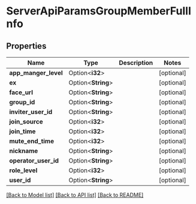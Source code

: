# ServerApiParamsGroupMemberFullInfo

## Properties

Name | Type | Description | Notes
------------ | ------------- | ------------- | -------------
**app_manger_level** | Option<**i32**> |  | [optional]
**ex** | Option<**String**> |  | [optional]
**face_url** | Option<**String**> |  | [optional]
**group_id** | Option<**String**> |  | [optional]
**inviter_user_id** | Option<**String**> |  | [optional]
**join_source** | Option<**i32**> |  | [optional]
**join_time** | Option<**i32**> |  | [optional]
**mute_end_time** | Option<**i32**> |  | [optional]
**nickname** | Option<**String**> |  | [optional]
**operator_user_id** | Option<**String**> |  | [optional]
**role_level** | Option<**i32**> |  | [optional]
**user_id** | Option<**String**> |  | [optional]

[[Back to Model list]](../README.md#documentation-for-models) [[Back to API list]](../README.md#documentation-for-api-endpoints) [[Back to README]](../README.md)


